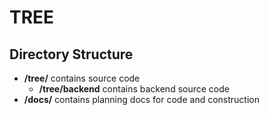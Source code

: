 TREE
====

Directory Structure
-------------------

* **/tree/** contains source code
  * **/tree/backend** contains backend source code
* **/docs/** contains planning docs for code and construction
